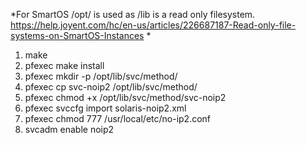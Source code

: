 *For SmartOS /opt/ is used as /lib is a read only filesystem.
https://help.joyent.com/hc/en-us/articles/226687187-Read-only-file-systems-on-SmartOS-Instances
*
1. make
2. pfexec make install
2. pfexec mkdir -p /opt/lib/svc/method/
3. pfexec cp svc-noip2 /opt/lib/svc/method/
4. pfexec chmod +x /opt/lib/svc/method/svc-noip2
5. pfexec svccfg import solaris-noip2.xml
6. pfexec chmod 777 /usr/local/etc/no-ip2.conf
7. svcadm enable noip2



